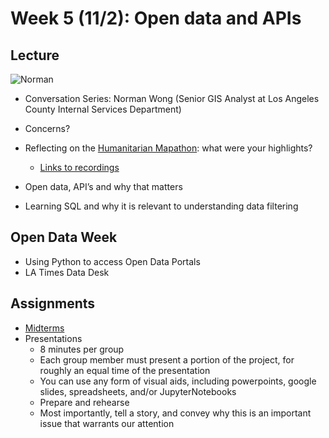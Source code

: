 # Week 5 (11/2): Open data and APIs

## Lecture
![Norman](https://media-exp1.licdn.com/dms/image/C4E03AQFBwy29BFWYNA/profile-displayphoto-shrink_200_200/0?e=1608768000&v=beta&t=UCQOIJbLNJRBcDbHQ63D7eZzlfkawmRTfv9WujXgkk8)
- Conversation Series: Norman Wong (Senior GIS Analyst at Los Angeles County Internal Services Department)

- Concerns?
- Reflecting on the [Humanitarian Mapathon](https://sites.google.com/view/lamapathon/): what were your highlights?
  - [Links to recordings](https://www.youtube.com/playlist?list=PL0dtAcxFkq3sWwANw2pybZy9HdpH4Qo1R)
- Open data, API’s and why that matters
- Learning SQL and why it is relevant to understanding data filtering

## Open Data Week
- Using Python to access Open Data Portals
- LA Times Data Desk
## Assignments
- [Midterms](https://github.com/yohman/up206a/tree/14aed65079aab3bcaa1456f12d64a93d5c670788/Midterm%20and%20Finals)
- Presentations
  -  8 minutes per group
  -  Each group member must present a portion of the project, for roughly an equal time of the presentation
  -  You can use any form of visual aids, including powerpoints, google slides, spreadsheets, and/or JupyterNotebooks
  -  Prepare and rehearse
  -  Most importantly, tell a story, and convey why this is an important issue that warrants our attention
